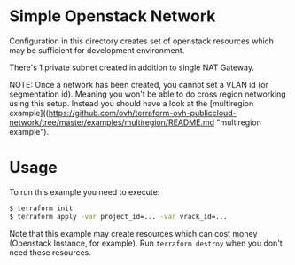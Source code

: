 Simple Openstack Network
==========

Configuration in this directory creates set of openstack resources which may be sufficient for development environment.

There's 1 private subnet created in addition to single NAT Gateway.

NOTE: Once a network has been created, you cannot set a VLAN id (or segmentation id).
Meaning you won't be able to do cross region networking using this setup. Instead you should
have a look at the [multiregion example]((https://github.com/ovh/terraform-ovh-publiccloud-network/tree/master/examples/multiregion/README.md "multiregion example").

Usage
=====

To run this example you need to execute:

```bash
$ terraform init
$ terraform apply -var project_id=... -var vrack_id=...
```

Note that this example may create resources which can cost money (Openstack Instance, for example). Run `terraform destroy` when you don't need these resources.
